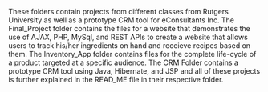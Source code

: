These folders contain projects from different classes from Rutgers University as well as a prototype CRM tool for eConsultants Inc. The Final_Project folder contains the files for a website that demonstrates the use of AJAX, PHP, MySql, and REST APIs to create a website that allows users to track his/her ingredients on hand and receieve recipes based on them. The Inventory_App folder contains files for the complete life-cycle of a product targeted at a specific audience. The CRM Folder contains a prototype CRM tool using Java, Hibernate, and JSP and all of these projects is further explained in the READ_ME file in their respective folder. 
